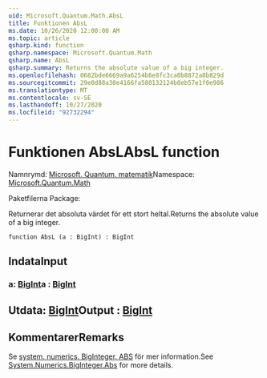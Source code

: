 ```yaml
---
uid: Microsoft.Quantum.Math.AbsL
title: Funktionen AbsL
ms.date: 10/26/2020 12:00:00 AM
ms.topic: article
qsharp.kind: function
qsharp.namespace: Microsoft.Quantum.Math
qsharp.name: AbsL
qsharp.summary: Returns the absolute value of a big integer.
ms.openlocfilehash: 0682bde6669a9a6254b6e8fc3ca0b8872a8b829d
ms.sourcegitcommit: 29e0d88a30e4166fa580132124b0eb57e1f0e986
ms.translationtype: MT
ms.contentlocale: sv-SE
ms.lasthandoff: 10/27/2020
ms.locfileid: "92732294"
---
```

# <a name="absl-function"></a><span data-ttu-id="332fe-102">Funktionen AbsL</span><span class="sxs-lookup"><span data-stu-id="332fe-102">AbsL function</span></span>

<span data-ttu-id="332fe-103">Namnrymd: [Microsoft. Quantum. matematik](xref:Microsoft.Quantum.Math)</span><span class="sxs-lookup"><span data-stu-id="332fe-103">Namespace: [Microsoft.Quantum.Math](xref:Microsoft.Quantum.Math)</span></span>

<span data-ttu-id="332fe-104">Paketfilerna [](https://nuget.org/packages/)</span><span class="sxs-lookup"><span data-stu-id="332fe-104">Package: [](https://nuget.org/packages/)</span></span>


<span data-ttu-id="332fe-105">Returnerar det absoluta värdet för ett stort heltal.</span><span class="sxs-lookup"><span data-stu-id="332fe-105">Returns the absolute value of a big integer.</span></span>

```qsharp
function AbsL (a : BigInt) : BigInt
```


## <a name="input"></a><span data-ttu-id="332fe-106">Indata</span><span class="sxs-lookup"><span data-stu-id="332fe-106">Input</span></span>

### <a name="a--bigint"></a><span data-ttu-id="332fe-107">a: [BigInt](xref:microsoft.quantum.lang-ref.bigint)</span><span class="sxs-lookup"><span data-stu-id="332fe-107">a : [BigInt](xref:microsoft.quantum.lang-ref.bigint)</span></span>





## <a name="output--bigint"></a><span data-ttu-id="332fe-108">Utdata: [BigInt](xref:microsoft.quantum.lang-ref.bigint)</span><span class="sxs-lookup"><span data-stu-id="332fe-108">Output : [BigInt](xref:microsoft.quantum.lang-ref.bigint)</span></span>



## <a name="remarks"></a><span data-ttu-id="332fe-109">Kommentarer</span><span class="sxs-lookup"><span data-stu-id="332fe-109">Remarks</span></span>

<span data-ttu-id="332fe-110">Se [system. numerics. BigInteger. ABS](https://docs.microsoft.com/dotnet/api/system.numerics.biginteger.abs) för mer information.</span><span class="sxs-lookup"><span data-stu-id="332fe-110">See [System.Numerics.BigInteger.Abs](https://docs.microsoft.com/dotnet/api/system.numerics.biginteger.abs) for more details.</span></span>